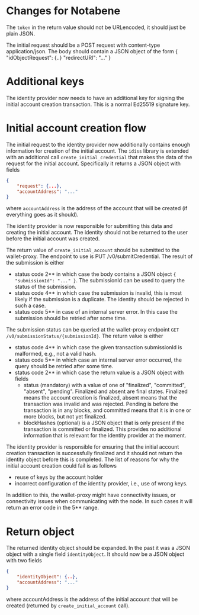 # Changes for Notabene

The `token` in the return value should not be URLencoded, it should just be plain JSON.

The initial request should be a POST request with content-type application/json. The body should contain a JSON object
of the form
{
    "idObjectRequest": {..}
    "redirectURI": "..."
}

# Additional keys

The identity provider now needs to have an additional key for signing the initial account creation transaction.
This is a normal Ed25519 signature key.

# Initial account creation flow

The initial request to the identity provider now additionally contains enough information for creation of the initial account.
The `idiss` library is extended with an additional call `create_initial_credential` that makes the data of the request for the initial account.
Specifically it returns a JSON object with fields
```json
{
    "request": {...},
    "accountAddress": "..."
}
```
where `accountAddress` is the address of the account that will be created (if everything goes as it should).

The identity provider is now responsible for submitting this data and creating the initial account.
The identity should not be returned to the user before the initial account was created.

The return value of `create_initial_account` should be submitted to the wallet-proxy. The endpoint to use is PUT /v0/submitCredential.
The result of the submission is either
- status code 2\*\* in which case the body contains a JSON object `{ "submissionId": "..." }`. The submissionId can be used to query the status of the submission.
- status code 4\*\* in which case the submission is invalid, this is most likely if the submission is a duplicate. The identity should be rejected in such a case.
- status code 5\*\* in case of an internal server error. In this case the submission should be retried after some time.

The submission status can be queried at the wallet-proxy endpoint `GET /v0/submissionStatus/{submissionId}`.
The return value is either
- status code 4\*\* in which case the given transaction submissionId is malformed, e.g., not a valid hash.
- status code 5\*\* in which case an internal server error occurred, the query should be retried after some time.
- status code 2\*\* in which case the return value is a JSON object with fields
  * status (mandatory) with a value of one of "finalized", "committed", "absent", "pending". Finalized and absent are final states. Finalized means the account creation is finalized, absent means that the transaction was invalid and was rejected. Pending is before the transaction is in any blocks, and committed means that it is in one or more blocks, but not yet finalized.
  * blockHashes (optional) is a JSON object that is only present if the transaction is committed or finalized. This provides no additional information that is relevant for the identity provider at the moment.

The identity provider is responsible for ensuring that the initial account creation transaction is successfully finalized and it should not return the identity object before this is completed.
The list of reasons for why the initial account creation could fail is as follows
- reuse of keys by the account holder
- incorrect configuration of the identity provider, i.e., use of wrong keys.

In addition to this, the wallet-proxy might have connectivity issues, or connectivity issues when communicating with the node. In such cases it will return an error code in the 5\*\* range.

# Return object

The returned identity object should be expanded. In the past it was a JSON object with a single field `identityObject`. It should now be
a JSON object with two fields
```json
{
    "identityObject": {..},
    "accountAddress": "..."
}
```
where accountAddress is the address of the initial account that will be created (returned by `create_initial_account` call).